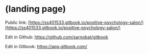 # (landing page)

Public link: [https://ss401533.gitbook.io/positive-psychology-salon/](https://ss401533.gitbook.io/positive-psychology-salon/)

Edit in Github: https://github.com/sarnobat/gitbook

Edit in Gitbook: https://app.gitbook.com/
